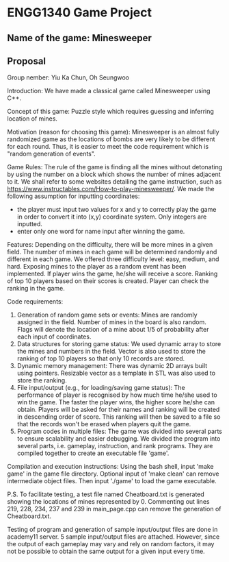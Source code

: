 # ENGG1340 Game Project
## Name of the game: Minesweeper
## Proposal

Group nember: Yiu Ka Chun, Oh Seungwoo

Introduction: We have made a classical game called Minesweeper using C++. 

Concept of this game: Puzzle style which requires guessing and inferring location of mines.

Motivation (reason for choosing this game): Minesweeper is an almost fully randomized game as the locations of bombs are very likely to be different for each round. Thus, it is easier to meet the code requirement which is "random generation of events".

Game Rules: The rule of the game is finding all the mines without detonating by using the number on a block which shows the number of mines adjacent to it. We shall refer to some websites detailing the game instruction, such as https://www.instructables.com/How-to-play-minesweeper/. We made the following assumption for inputting coordinates:
* the player must input two values for x and y to correctly play the game in order to convert it into (x,y) coordinate system. Only integers are inputted.
* enter only one word for name input after winning the game.

Features: Depending on the difficulty, there will be more mines in a given field. The number of mines in each game will be determined randomly and different in each game. We offered three difficulty level: easy, medium, and hard. Exposing mines to the player as a random event has been implemented. If player wins the game, he/she will receive a score. Ranking of top 10 players based on their scores is created. Player can check the ranking in the game.

Code requirements:
1. Generation of random game sets or events: Mines are randomly assigned in the field. Number of mines in the board is also random. Flags will denote the location of a mine about 1/5 of probability after each input of coordinates.
2. Data structures for storing game status: We used dynamic array to store the mines and numbers in the field. Vector is also used to store the ranking of top 10 players so that only 10 records are stored.
3. Dynamic memory management: There was dynamic 2D arrays built using pointers. Resizable vector as a template in STL was also used to store the ranking.
4. File input/output (e.g., for loading/saving game status): The performance of player is recognised by how much time he/she used to win the game. The faster the player wins, the higher score he/she can obtain. Players will be asked for their names and ranking will be created in descending order of score. This ranking will then be saved to a file so that the records won't be erased when players quit the game.
5. Program codes in multiple files: The game was divided into several parts to ensure scalability and easier debugging. We divided the program into several parts, i.e. gameplay, instruction, and rank programs. They are compiled together to create an executable file 'game'.

Compilation and execution instructions: Using the bash shell, input 'make game' in the game file directory. Optional input of 'make clean' can remove intermediate object files. Then input './game' to load the game executable.

P.S. To facilitate testing, a test file named Cheatboard.txt is generated showing the locations of mines represented by 0. Commenting out lines 219, 228, 234, 237 and 239 in main_page.cpp can remove the generation of Cheatboard.txt.

Testing of program and generation of sample input/output files are done in academy11 server. 5 sample input/output files are attached. However, since the output of each gameplay may vary and rely on random factors, it may not be possible to obtain the same output for a given input every time.
